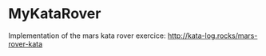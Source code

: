 # MyKataRover
Implementation of the mars kata rover exercice: http://kata-log.rocks/mars-rover-kata

